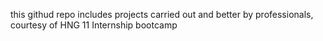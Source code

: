 this githud repo includes projects carried out and better by professionals, courtesy of HNG 11 Internship bootcamp
